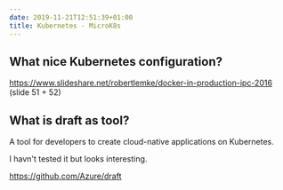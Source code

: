 ```yaml
---
date: 2019-11-21T12:51:39+01:00
title: Kubernetes - MicroK8s
---
```




What nice Kubernetes configuration?
-----------------------------------

https://www.slideshare.net/robertlemke/docker-in-production-ipc-2016 (slide 51 + 52)

What is draft as tool?
-----

A tool for developers to create cloud-native applications on Kubernetes.

I havn't tested it but looks interesting.

<https://github.com/Azure/draft>


